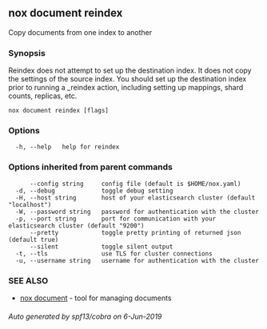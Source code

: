## nox document reindex

Copy documents from one index to another

### Synopsis

Reindex does not attempt to set up the destination index.
It does not copy the settings of the source index. You should set
up the destination index prior to running a _reindex action, including
setting up mappings, shard counts, replicas, etc.

```
nox document reindex [flags]
```

### Options

```
  -h, --help   help for reindex
```

### Options inherited from parent commands

```
      --config string     config file (default is $HOME/nox.yaml)
  -d, --debug             toggle debug setting
  -H, --host string       host of your elasticsearch cluster (default "localhost")
  -W, --password string   password for authentication with the cluster
  -p, --port string       port for communication with your elasticsearch cluster (default "9200")
      --pretty            toggle pretty printing of returned json (default true)
      --silent            toggle silent output
  -t, --tls               use TLS for cluster connections
  -u, --username string   username for authentication with the cluster
```

### SEE ALSO

* [nox document](nox_document.md)	 - tool for managing documents

###### Auto generated by spf13/cobra on 6-Jun-2019
